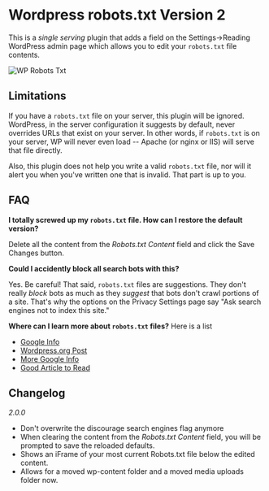 **Wordpress robots.txt Version 2**
=============

This is a *single serving* plugin that adds a field on the Settings->Reading WordPress admin page which allows you to edit your `robots.txt` file contents.

![WP Robots Txt](../../raw/master/screenshot-1.png)

Limitations
-----------

If you have a `robots.txt` file on your server, this plugin will be ignored.  WordPress, in the server configuration it suggests by default, never overrides URLs that exist on your server.  In other words, if `robots.txt` is on your server, WP will never even load -- Apache (or nginx or IIS) will serve that file directly.

Also, this plugin does not help you write a valid `robots.txt` file, nor will it alert you when you've written one that is invalid. That part is up to you.

FAQ
---

**I totally screwed up my `robots.txt` file. How can I restore the default version?**

Delete all the content from the *Robots.txt Content* field and click the Save Changes button.

**Could I accidently block all search bots with this?**

Yes.  Be careful! That said, `robots.txt` files are suggestions. They don't really *block* bots as much as they *suggest* that bots don't crawl portions of a site.  That's why the options on the Privacy Settings page say "Ask search engines not to index this site."

**Where can I learn more about `robots.txt` files?**
      Here is a list
- [Google Info](https://developers.google.com/webmasters/control-crawl-index/docs/robots_txt)
- [Wordpress.org Post](http://wordpress.org/ideas/topic/wordpress-needs-a-default-robotstxt-file-and-more)
- [More Google Info](https://developers.google.com/webmasters/control-crawl-index/docs/robots_meta_tag?csw=1)
- [Good Article to Read](http://perishablepress.com/wordpress-robots-rules/)

Changelog
---------
*2.0.0*
- Don't overwrite the discourage search engines flag anymore
- When clearing the content from the *Robots.txt Content* field, you will be prompted to save the reloaded defaults.
- Shows an iFrame of your most current Robots.txt file below the edited content.
- Allows for a moved wp-content folder and a moved media uploads folder now.
